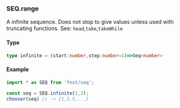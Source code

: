 ### SEQ.range
A infinite sequence. Does not stop to give values unless used with truncating functions.
See: `head`,`take`,`takeWhile`

#### Type
```ts
type infinite = (start:number,step:number=1)=>Seq<number>
```

#### Example
```ts
import * as SEQ from 'fnxt/seq';

const seq = SEQ.infinite(1,2);
chooser(seq) // -> {1,3,5,...}
```

